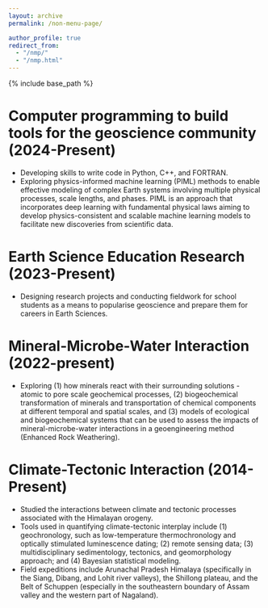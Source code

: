 ```yaml
---
layout: archive
permalink: /non-menu-page/

author_profile: true
redirect_from: 
  - "/nmp/"
  - "/nmp.html"
---
```

{% include base_path %}

# Computer programming to build tools for the geoscience community (2024-Present)

* Developing skills to write code in Python, C++, and FORTRAN.
* Exploring physics-informed machine learning (PIML) methods to enable effective modeling of complex Earth systems involving multiple physical processes, scale lengths, and phases. PIML is an approach that incorporates deep learning with fundamental physical laws aiming to develop physics-consistent and scalable machine learning models to facilitate new discoveries from scientific data.

# Earth Science Education Research (2023-Present)

* Designing research projects and conducting fieldwork for school students as a means to popularise geoscience and prepare them for careers in Earth Sciences.
  
# Mineral-Microbe-Water Interaction (2022-present)

* Exploring (1) how minerals react with their surrounding solutions - atomic to pore scale geochemical processes, (2) biogeochemical transformation of minerals and transportation of chemical components at different temporal and spatial scales, and (3) models of ecological and biogeochemical systems that can be used to assess the impacts of mineral-microbe-water interactions in a geoengineering method (Enhanced Rock Weathering).
  
   
# Climate-Tectonic Interaction (2014-Present)
* Studied the interactions between climate and tectonic processes associated with the Himalayan orogeny.
* Tools used in quantifying climate-tectonic interplay include (1) geochronology, such as low-temperature thermochronology and optically stimulated luminescence dating; (2) remote sensing data; (3) multidisciplinary sedimentology, tectonics, and geomorphology approach; and (4) Bayesian statistical modeling.
* Field expeditions include Arunachal Pradesh Himalaya (specifically in the Siang, Dibang, and Lohit river valleys), the Shillong plateau, and the Belt of Schuppen (especially in the southeastern boundary of Assam valley and the western part of Nagaland).




